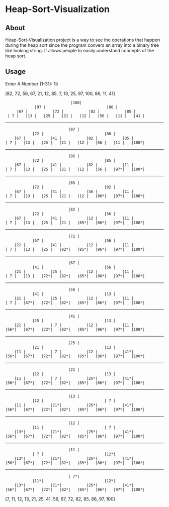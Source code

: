 # Heap-Sort-Visualization

## About

Heap-Sort-Visualization project is a way to see the operations that happen during the heap sort since the program convers an array into a binary tree like looking string. It allows people to easily understand concepts of the heap sort.
  
## Usage

Enter A Number (1-31):
15


[82, 72, 56, 67, 21, 12, 85, 7, 13, 25, 97, 100, 86, 11, 41]

                                 |100|                              
                 |97 |                           |86 |              
         |67 |           |72 |           |82 |           |85 |       
     | 7 |   |13 |   |25 |   |21 |   |12 |   |56 |   |11 |   |41 | 

--------------------------------------------------------------
                                |97 |                              
                |72 |                           |86 |              
        |67 |           |41 |           |82 |           |85 |      
    | 7 |   |13 |   |25 |   |21 |   |12 |   |56 |   |11 |   |100*|  
 
--------------------------------------------------------------

                                |86 |                              
                |72 |                           |85 |              
        |67 |           |41 |           |82 |           |11 |      
    | 7 |   |13 |   |25 |   |21 |   |12 |   |56 |   |97*|   |100*|  

--------------------------------------------------------------

                                |85 |                              
                |72 |                           |82 |              
        |67 |           |41 |           |56 |           |11 |      
    | 7 |   |13 |   |25 |   |21 |   |12 |   |86*|   |97*|   |100*|  

--------------------------------------------------------------

                                |82 |                              
                |72 |                           |56 |              
        |67 |           |41 |           |12 |           |11 |      
    | 7 |   |13 |   |25 |   |21 |   |85*|   |86*|   |97*|   |100*|  

--------------------------------------------------------------

                                |72 |                              
                |67 |                           |56 |              
        |21 |           |41 |           |12 |           |11 |      
    | 7 |   |13 |   |25 |   |82*|   |85*|   |86*|   |97*|   |100*|  

--------------------------------------------------------------

                                |67 |                              
                |41 |                           |56 |              
        |21 |           |25 |           |12 |           |11 |      
    | 7 |   |13 |   |72*|   |82*|   |85*|   |86*|   |97*|   |100*|  

--------------------------------------------------------------

                                |56 |                              
                |41 |                           |13 |              
        |21 |           |25 |           |12 |           |11 |      
    | 7 |   |67*|   |72*|   |82*|   |85*|   |86*|   |97*|   |100*|  

--------------------------------------------------------------

                                |41 |                              
                |25 |                           |13 |              
        |21 |           | 7 |           |12 |           |11 |      
    |56*|   |67*|   |72*|   |82*|   |85*|   |86*|   |97*|   |100*|  

--------------------------------------------------------------

                                |25 |                              
                |21 |                           |13 |              
        |11 |           | 7 |           |12 |           |41*|      
    |56*|   |67*|   |72*|   |82*|   |85*|   |86*|   |97*|   |100*|  

--------------------------------------------------------------

                                |21 |                              
                |12 |                           |13 |              
        |11 |           | 7 |           |25*|           |41*|      
    |56*|   |67*|   |72*|   |82*|   |85*|   |86*|   |97*|   |100*|  

--------------------------------------------------------------

                                |13 |                              
                |12 |                           | 7 |              
        |11 |           |21*|           |25*|           |41*|      
    |56*|   |67*|   |72*|   |82*|   |85*|   |86*|   |97*|   |100*|  

--------------------------------------------------------------

                                |12 |                              
                |11 |                           | 7 |              
        |13*|           |21*|           |25*|           |41*|      
    |56*|   |67*|   |72*|   |82*|   |85*|   |86*|   |97*|   |100*|  

--------------------------------------------------------------

                                |11 |                              
                | 7 |                           |12*|              
        |13*|           |21*|           |25*|           |41*|      
    |56*|   |67*|   |72*|   |82*|   |85*|   |86*|   |97*|   |100*|  

--------------------------------------------------------------

                                | 7*|                              
                |11*|                           |12*|              
        |13*|           |21*|           |25*|           |41*|      
    |56*|   |67*|   |72*|   |82*|   |85*|   |86*|   |97*|   |100*|  
    
[7, 11, 12, 13, 21, 25, 41, 56, 67, 72, 82, 85, 86, 97, 100]

